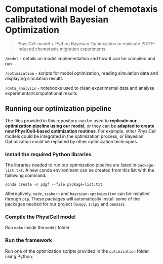 # Computational model of chemotaxis calibrated with Bayesian Optimization

> PhysiCell model + Python Bayesian Optimization to replicate PDGF-induced chemotaxis migration experiments

`/model` - details on model implementation and how it can be compiled and run

`/optimization` - scripts for model optimization, reading simulation data and displaying simulation results

`/data_analysis` - notebooks used to clean experimental data and analyse experimental/computational results

## Running our optimization pipeline

The files provided in this repository can be used to **replicate our optimization pipeline using our model**, or they can be **adapted to create new PhysiCell-based optimization routines**. For example, other PhysiCell models could be integrated in the optimization process, or Bayesian Optimization could be replaced by other optimization techniques.

### Install the required Python libraries
The libraries needed to run our optimization pipeline are listed in `package-list.txt`. A new conda environment can be created from this list with the following command:

`conda create -n pdgf --file package-list.txt`

Alternatively, `vedo`, `seaborn` and `bayesian-optimization` can be installed through `pip`. These packages will automatically install some of the packages needed for our project (`numpy`, `scipy` and `pandas`).

### Compile the PhysiCell model

Run `make` inside the `model` folder.

### Run the framework

Run one of the optimization scripts provided in the `optimization` folder, using Python.